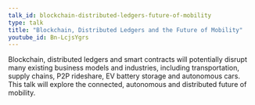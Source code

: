 ```yaml
---
talk_id: blockchain-distributed-ledgers-future-of-mobility
type: talk
title: "Blockchain, Distributed Ledgers and the Future of Mobility"
youtube_id: Bn-LcjsYgrs
---
```


Blockchain, distributed ledgers and smart contracts will potentially disrupt many existing business models and industries, including transportation, supply chains, P2P rideshare, EV battery storage and autonomous cars. This talk will explore the connected, autonomous and distributed future of mobility.
